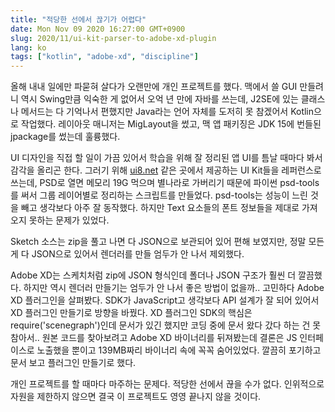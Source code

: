 ```yaml
---
title: "적당한 선에서 끊기가 어렵다"
date: Mon Nov 09 2020 16:27:00 GMT+0900
slug: 2020/11/ui-kit-parser-to-adobe-xd-plugin
lang: ko
tags: ["kotlin", "adobe-xd", "discipline"]
---
```


올해 내내 일에만 파묻혀 살다가 오랜만에 개인 프로젝트를 했다. 맥에서 쓸 GUI 만들려니 역시 Swing만큼 익숙한 게 없어서 오억 년 만에 자바를 쓰는데, J2SE에 있는 클래스나 메서드는 다 기억나서 편했지만 Java라는 언어 자체를 도저히 못 참겠어서 Kotlin으로 작업했다. 레이아웃 매니저는 MigLayout을 썼고, 맥 앱 패키징은 JDK 15에 번들된 jpackage를 썼는데 훌륭했다.

UI 디자인을 직접 할 일이 가끔 있어서 학습을 위해 잘 정리된 앱 UI를 틈날 때마다 봐서 감각을 올리곤 한다. 그러기 위해 [ui8.net](https://ui8.net/) 같은 곳에서 제공하는 UI Kit들을 레퍼런스로 쓰는데, PSD로 열면 메모리 19G 먹으며 별나라로 가버리기 때문에 파이썬 psd-tools를 써서 그룹 레이어별로 정리하는 스크립트를 만들었다. psd-tools는 성능이 느린 것을 빼고 생각보다 아주 잘 동작했다. 하지만 Text 요소들의 폰트 정보들을 제대로 가져오지 못하는 문제가 있었다.

Sketch 소스는 zip을 풀고 나면 다 JSON으로 보관되어 있어 편해 보였지만, 정말 모든 게 다 JSON으로 있어서 렌더러를 만들 엄두가 안 나서 제외했다.

Adobe XD는 스케치처럼 zip에 JSON 형식인데 폴더나 JSON 구조가 훨씬 더 깔끔했다. 하지만 역시 렌더러 만들기는 엄두가 안 나서 좋은 방법이 없을까.. 고민하다 Adobe XD 플러그인을 살펴봤다. SDK가 JavaScript고 생각보다 API 설계가 잘 되어 있어서 XD 플러그인 만들기로 방향을 바꿨다. XD 플러그인 SDK의 핵심은 require('scenegraph')인데 문서가 있긴 했지만 코딩 중에 문서 왔다 갔다 하는 건 못 참아서.. 원본 코드를 찾아보려고 Adobe XD 바이너리를 뒤져봤는데 결론은 JS 인터페이스로 노출했을 뿐이고 139MB짜리 바이너리 속에 꼭꼭 숨어있었다. 깔끔히 포기하고 문서 보고 플러그인 만들기로 했다.

개인 프로젝트를 할 때마다 마주하는 문제다. 적당한 선에서 끊을 수가 없다. 인위적으로 자원을 제한하지 않으면 결국 이 프로젝트도 영영 끝나지 않을 것이다.
